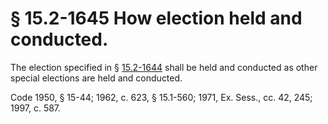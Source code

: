 # § 15.2-1645 How election held and conducted.

<p>The election specified in § <a href='http://law.lis.virginia.gov/vacode/15.2-1644/'>15.2-1644</a> shall be held and conducted as other special elections are held and conducted.</p><p>Code 1950, § 15-44; 1962, c. 623, § 15.1-560; 1971, Ex. Sess., cc. 42, 245; 1997, c. 587.</p>